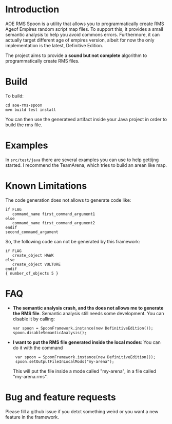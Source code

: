 # Introduction

AOE RMS Spoon is a utility that allows you to programmatically create RMS Ageof Empires random script map files.
To support this, it provides a small semantic analysis to help you avoid commons errors. 
Furthermore, it can actually target different age of empires version, albeit for now the only implementation is the latest, Definitive Edition.

The project aims to provide a **sound but not complete** algorithm to programmatically create RMS files.

# Build

To build:

```
cd aoe-rms-spoon
mvn build test install
```

You can then use the generateed artifact inside your Java project in order to build the rms file.

# Examples

In `src/test/java` there are several examples you can use to help gettijng started. I recommend the TeamArena, which tries to build an arean like map.

# Known Limitations

The code generation does not allows to generate code like:

```
if FLAG
   command_name first_command_argument1
else
   command_name first_command_argument2
endif
second_command_argument
```

So, the following code can not be generated by this framework:

```
if FLAG
   create_object HAWK
else
   create_object VULTURE
endif
{ number_of_objects 5 }
```

# FAQ

 - **The semantic analysis crash, and ths does not allows me to generate the RMS file**. Semantic analysis still needs some development. You can disable it by calling:
 
     ```
	 var spoon = SpoonFramework.instance(new DefinitiveEdition());
	 spoon.disableSemanticAnalysis();
	 ```
	 
 - **I want to put the RMS file generated inside the local modes**: You can do it with the command
 
	```
	 var spoon = SpoonFramework.instance(new DefinitiveEdition());
	 spoon.setOutputFileInLocalMods("my-arena");
	 ```
	
	This will put the file inside a mode called "my-arena", in a file called "my-arena.rms".

# Bug and feature requests

Please fill a github issue if you detct something weird or you want a new feature in the framework.

